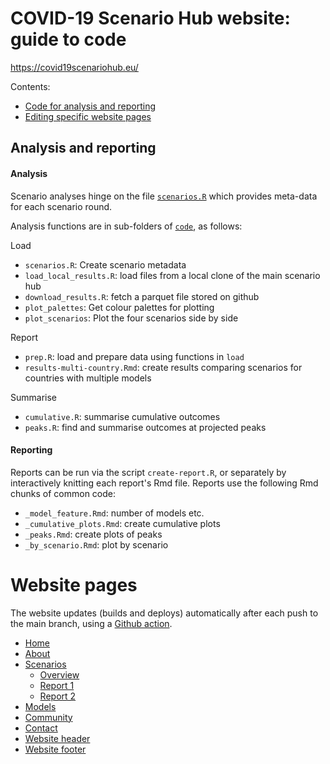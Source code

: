 # COVID-19 Scenario Hub website: guide to code

https://covid19scenariohub.eu/

Contents:
- [Code for analysis and reporting](#analysis-and-reporting)
- [Editing specific website pages](#website-pages)

## Analysis and reporting

#### Analysis 

Scenario analyses hinge on the file [`scenarios.R`](/code/load/scenarios.R) which provides meta-data for each scenario round.

Analysis functions are in sub-folders of [`code`](/code), as follows:

Load
- `scenarios.R`: Create scenario metadata
- `load_local_results.R`: load files from a local clone of the main scenario hub
- `download_results.R`: fetch a parquet file stored on github
- `plot_palettes`: Get colour palettes for plotting
- `plot_scenarios`: Plot the four scenarios side by side

Report
- `prep.R`: load and prepare data using functions in `load`
- `results-multi-country.Rmd`: create results comparing scenarios for countries with multiple models

Summarise
- `cumulative.R`: summarise cumulative outcomes
- `peaks.R`: find and summarise outcomes at projected peaks

#### Reporting

Reports can be run via the script `create-report.R`, or separately by interactively knitting each report's Rmd file. 
Reports use the following Rmd chunks of common code:
- `_model_feature.Rmd`: number of models etc.
- `_cumulative_plots.Rmd`: create cumulative plots
- `_peaks.Rmd`: create plots of peaks
- `_by_scenario.Rmd`: plot by scenario


# Website pages

The website updates (builds and deploys) automatically after each push to the main branch, using a [Github action](/.github/workflows/build-and-deploy.yml). 

- [Home](index.Rmd)
- [About](about.Rmd)
- [Scenarios](scenarios.Rmd)
   - [Overview](scenarios.Rmd)
   - [Report 1](report1.Rmd)
   - [Report 2](report2.Rmd)
- [Models](models.Rmd)
- [Community](community.Rmd)
- [Contact](contact.Rmd)
- [Website header](_site.yml)
- [Website footer](blank.html)


